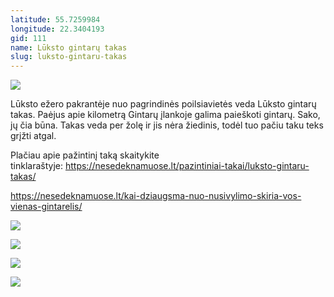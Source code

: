 ```yaml
---
latitude: 55.7259984
longitude: 22.3404193
gid: 111
name: Lūksto gintarų takas
slug: luksto-gintaru-takas
---
```

![](https://doc-10-ag-mymaps.googleusercontent.com/untrusted/hostedimage/ihucu48q9m5s1hftel5u85tfdc/noq7ms80qikk6h19078lgdp1p0/1641717000000/-WPmm_dsOCr8C_2Ftfdhs7CzXYdOD0wc/*/6AIsG_vZTJGW66aTfboieLMzF6gHuHDGtSW9DYrgX3ySdbBRpwxqVlHhN8s5iWWeHLUsfs5sl2yUP_KOePbKMLZbePEIHcytDkCX_PxLH7ygSvAtfU5HUNd4kw0SACSMohX1YYL7ESbkEcstNGLJ66ed9VC0t5HxyOaiZu8cZ1vGc14g-w_2SQod75DQK5_cGvA?session=0&fife)  
  
Lūksto ežero pakrantėje nuo pagrindinės poilsiavietės veda Lūksto gintarų takas. Paėjus apie kilometrą Gintarų įlankoje galima paieškoti gintarų. Sako, jų čia būna. Takas veda per žolę ir jis nėra žiedinis, todėl tuo pačiu taku teks grįžti atgal.  
  
Plačiau apie pažintinį taką skaitykite tinklaraštyje: https://nesedeknamuose.lt/pazintiniai-takai/luksto-gintaru-takas/  
  
https://nesedeknamuose.lt/kai-dziaugsma-nuo-nusivylimo-skiria-vos-vienas-gintarelis/  
  
![](https://doc-0o-ag-mymaps.googleusercontent.com/untrusted/hostedimage/ihucu48q9m5s1hftel5u85tfdc/665d617n0f8jf4508aduks8m08/1641717000000/-WPmm_dsOCr8C_2Ftfdhs7CzXYdOD0wc/*/6AIsG_vZsaiUopA1PxzKpzsL-uyPD6E1TVQpvM6IZiT4p6a-dyyzDUhElfVu6r5P90LQM6WLkpuS0gGrauXQHhDCTM7QlDzf3DfLx8Uz1HTJCKUwkOngsn8gEROwiALGvS9TqHWHTwiLqOkjG5VlZGTZ_U_SbqdOVQOWjl49gOs_KZVfVLx3kBdOp1DlUjEi1mA?session=0&fife)  
  
![](https://doc-0k-ag-mymaps.googleusercontent.com/untrusted/hostedimage/ihucu48q9m5s1hftel5u85tfdc/hbcdr50fip80kbh9ps0d010vtg/1641717000000/-WPmm_dsOCr8C_2Ftfdhs7CzXYdOD0wc/*/6AIsG_vYa_-9ZM62ewM_oo3aEKQPPN4w81eIJQFZwJGOAwLGQaU3aGSMWxm82Fmbs1p4M-S3Am6sIfs5VUWueSL23DJr-1ftyEWbxz8pgdxbpNqMK_8i9lofHtzFkXN9hdQmox5AVeqoPPOg_RUXJucBJqa_WO2pgjUL33YJdYnpQEU7qQ-QhFZgSMhD5snaQtw?session=0&fife)  
  
![](https://doc-0s-ag-mymaps.googleusercontent.com/untrusted/hostedimage/ihucu48q9m5s1hftel5u85tfdc/k18h92s752i0vsah7jibgqqphk/1641717000000/-WPmm_dsOCr8C_2Ftfdhs7CzXYdOD0wc/*/6AIsG_vb53egKlYaCW10jpPmtdNF9XjV6guAKqL1ecQ4yJj8a1LWdbxljchBW-gVtDgOn_00Xbf8uwCOfx3yd5xTqs3QU81j6fts-zjZAYcyZwDWBaTHKR1EUYTMLoWBlr0C8TDw1lbrE7I_DfURjk5neII9U4zWXW3Rg-HyEKcuNckA2DrS3yHrmQ2ARsWjp5A?session=0&fife)  
  
![](https://doc-08-ag-mymaps.googleusercontent.com/untrusted/hostedimage/ihucu48q9m5s1hftel5u85tfdc/3btn56eu5sjr1llj6uav6e7cio/1641717000000/-WPmm_dsOCr8C_2Ftfdhs7CzXYdOD0wc/*/6AIsG_vYLao_dSJNIdKWnSC4YSdu5bgGnggnfdyD8tMjMtFiW1JXQT7znxs0ov_8mKVp2HSAG46A9-B_EhgEMDY4XKfubZlz2oJOiHBzDG9U5r-XUD_iKJw7XE-dmqqZNlxJuAIv1pPgtTI-dzScbPol85WEShVTavLGI-K077kjULcUSq5appPg_3_C-NFbHcQ?session=0&fife)
